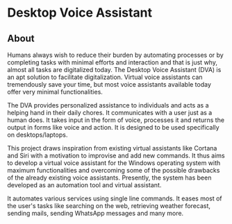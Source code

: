 # Desktop Voice Assistant
## About

Humans always wish to reduce their burden by automating processes or by completing tasks with minimal efforts and interaction and that is just why, almost all tasks are digitalized today. The Desktop Voice Assistant (DVA) is an apt solution to facilitate digitalization. Virtual voice assistants can tremendously save your time, but most voice assistants available today offer very minimal functionalities.

The DVA provides personalized assistance to individuals and acts as a helping hand in their daily chores. It communicates with a user just as a human does. It takes input in the form of voice, processes it and returns the output in forms like voice and action. It is designed to be used specifically on desktops/laptops.

This project draws inspiration from existing virtual assistants like Cortana and Siri with a motivation to improvise and add new commands. It thus aims to develop a virtual voice assistant for the Windows operating system with maximum functionalities and
overcoming some of the possible drawbacks of the already existing voice assistants. Presently, the system has been developed as an automation tool and virtual assistant.

It automates various services using single line commands. It eases most of the user's tasks like searching on the web, retrieving weather forecast, sending mails, sending WhatsApp messages and many more.
